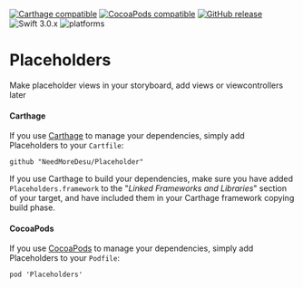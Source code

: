 [![Carthage compatible](https://img.shields.io/badge/Carthage-compatible-4BC51D.svg?style=flat)](#carthage) [![CocoaPods compatible](https://img.shields.io/cocoapods/v/Placeholders.svg)](#cocoapods) [![GitHub release](https://img.shields.io/github/release/Placeholders/Placeholders.svg)](https://github.com/Placeholders/Placeholders/releases) ![Swift 3.0.x](https://img.shields.io/badge/Swift-4.1-orange.svg) ![platforms](https://img.shields.io/badge/platforms-iOS-lightgrey.svg)

# Placeholders
Make placeholder views in your storyboard, add views or viewcontrollers later

#### Carthage

If you use [Carthage][] to manage your dependencies, simply add
Placeholders to your `Cartfile`:

```
github "NeedMoreDesu/Placeholder"
```

If you use Carthage to build your dependencies, make sure you have added `Placeholders.framework` to the "_Linked Frameworks and Libraries_" section of your target, and have included them in your Carthage framework copying build phase.

#### CocoaPods

If you use [CocoaPods][] to manage your dependencies, simply add
Placeholders to your `Podfile`:

```
pod 'Placeholders'
```

[Carthage]: https://github.com/Carthage/Carthage
[CocoaPods]: https://cocoapods.org/
